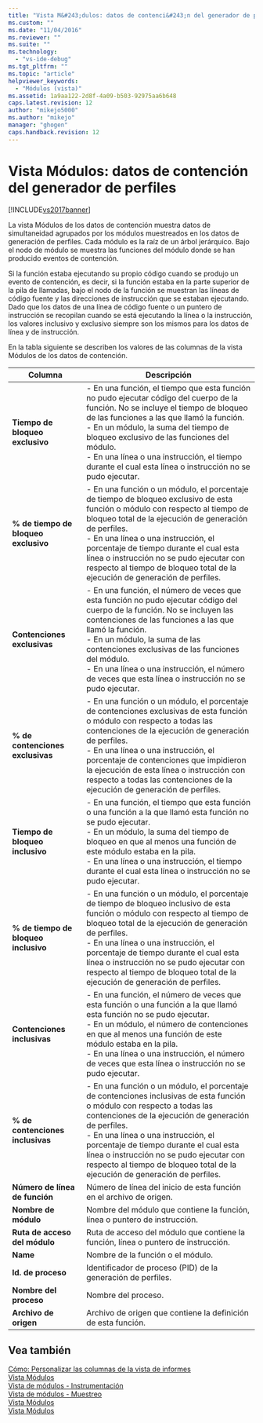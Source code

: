 ```yaml
---
title: "Vista M&#243;dulos: datos de contenci&#243;n del generador de perfiles | Microsoft Docs"
ms.custom: ""
ms.date: "11/04/2016"
ms.reviewer: ""
ms.suite: ""
ms.technology: 
  - "vs-ide-debug"
ms.tgt_pltfrm: ""
ms.topic: "article"
helpviewer_keywords: 
  - "Módulos (vista)"
ms.assetid: 1a9aa122-2d8f-4a09-b503-92975aa6b648
caps.latest.revision: 12
author: "mikejo5000"
ms.author: "mikejo"
manager: "ghogen"
caps.handback.revision: 12
---
```

# Vista M&#243;dulos: datos de contenci&#243;n del generador de perfiles
[!INCLUDE[vs2017banner](../code-quality/includes/vs2017banner.md)]

La vista Módulos de los datos de contención muestra datos de simultaneidad agrupados por los módulos muestreados en los datos de generación de perfiles.  Cada módulo es la raíz de un árbol jerárquico.  Bajo el nodo de módulo se muestra las funciones del módulo donde se han producido eventos de contención.  
  
 Si la función estaba ejecutando su propio código cuando se produjo un evento de contención, es decir, si la función estaba en la parte superior de la pila de llamadas, bajo el nodo de la función se muestran las líneas de código fuente y las direcciones de instrucción que se estaban ejecutando.  Dado que los datos de una línea de código fuente o un puntero de instrucción se recopilan cuando se está ejecutando la línea o la instrucción, los valores inclusivo y exclusivo siempre son los mismos para los datos de línea y de instrucción.  
  
 En la tabla siguiente se describen los valores de las columnas de la vista Módulos de los datos de contención.  
  
|Columna|Descripción|  
|-------------|-----------------|  
|**Tiempo de bloqueo exclusivo**|-   En una función, el tiempo que esta función no pudo ejecutar código del cuerpo de la función.  No se incluye el tiempo de bloqueo de las funciones a las que llamó la función.<br />-   En un módulo, la suma del tiempo de bloqueo exclusivo de las funciones del módulo.<br />-   En una línea o una instrucción, el tiempo durante el cual esta línea o instrucción no se pudo ejecutar.|  
|**% de tiempo de bloqueo exclusivo**|-   En una función o un módulo, el porcentaje de tiempo de bloqueo exclusivo de esta función o módulo con respecto al tiempo de bloqueo total de la ejecución de generación de perfiles.<br />-   En una línea o una instrucción, el porcentaje de tiempo durante el cual esta línea o instrucción no se pudo ejecutar con respecto al tiempo de bloqueo total de la ejecución de generación de perfiles.|  
|**Contenciones exclusivas**|-   En una función, el número de veces que esta función no pudo ejecutar código del cuerpo de la función.  No se incluyen las contenciones de las funciones a las que llamó la función.<br />-   En un módulo, la suma de las contenciones exclusivas de las funciones del módulo.<br />-   En una línea o una instrucción, el número de veces que esta línea o instrucción no se pudo ejecutar.|  
|**% de contenciones exclusivas**|-   En una función o un módulo, el porcentaje de contenciones exclusivas de esta función o módulo con respecto a todas las contenciones de la ejecución de generación de perfiles.<br />-   En una línea o una instrucción, el porcentaje de contenciones que impidieron la ejecución de esta línea o instrucción con respecto a todas las contenciones de la ejecución de generación de perfiles.|  
|**Tiempo de bloqueo inclusivo**|-   En una función, el tiempo que esta función o una función a la que llamó esta función no se pudo ejecutar.<br />-   En un módulo, la suma del tiempo de bloqueo en que al menos una función de este módulo estaba en la pila.<br />-   En una línea o una instrucción, el tiempo durante el cual esta línea o instrucción no se pudo ejecutar.|  
|**% de tiempo de bloqueo inclusivo**|-   En una función o un módulo, el porcentaje de tiempo de bloqueo inclusivo de esta función o módulo con respecto al tiempo de bloqueo total de la ejecución de generación de perfiles.<br />-   En una línea o una instrucción, el porcentaje de tiempo durante el cual esta línea o instrucción no se pudo ejecutar con respecto al tiempo de bloqueo total de la ejecución de generación de perfiles.|  
|**Contenciones inclusivas**|-   En una función, el número de veces que esta función o una función a la que llamó esta función no se pudo ejecutar.<br />-   En un módulo, el número de contenciones en que al menos una función de este módulo estaba en la pila.<br />-   En una línea o una instrucción, el número de veces que esta línea o instrucción no se pudo ejecutar.|  
|**% de contenciones inclusivas**|-   En una función o un módulo, el porcentaje de contenciones inclusivas de esta función o módulo con respecto a todas las contenciones de la ejecución de generación de perfiles.<br />-   En una línea o una instrucción, el porcentaje de tiempo durante el cual esta línea o instrucción no se pudo ejecutar con respecto al tiempo de bloqueo total de la ejecución de generación de perfiles.|  
|**Número de línea de función**|Número de línea del inicio de esta función en el archivo de origen.|  
|**Nombre de módulo**|Nombre del módulo que contiene la función, línea o puntero de instrucción.|  
|**Ruta de acceso del módulo**|Ruta de acceso del módulo que contiene la función, línea o puntero de instrucción.|  
|**Name**|Nombre de la función o el módulo.|  
|**Id. de proceso**|Identificador de proceso \(PID\) de la generación de perfiles.|  
|**Nombre del proceso**|Nombre del proceso.|  
|**Archivo de origen**|Archivo de origen que contiene la definición de esta función.|  
  
## Vea también  
 [Cómo: Personalizar las columnas de la vista de informes](../profiling/how-to-customize-report-view-columns.md)   
 [Vista Módulos](../profiling/modules-view.md)   
 [Vista de módulos \- Instrumentación](../profiling/modules-view-dotnet-memory-instrumentation-data.md)   
 [Vista de módulos \- Muestreo](../profiling/modules-view-dotnet-memory-sampling-data.md)   
 [Vista Módulos](../profiling/modules-view-instrumentation-data.md)   
 [Vista Módulos](../profiling/modules-view-sampling-data.md)